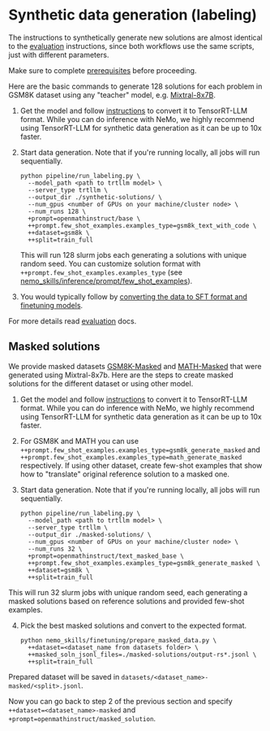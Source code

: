 # Synthetic data generation (labeling)

The instructions to synthetically generate new solutions are almost identical to the
[evaluation](/docs/evaluation.md) instructions, since both workflows use the same
scripts, just with different parameters.

Make sure to complete [prerequisites](/docs/prerequisites.md) before proceeding.

Here are the basic commands to generate 128 solutions for each problem in GSM8K dataset using
any "teacher" model, e.g. [Mixtral-8x7B](https://huggingface.co/mistralai/Mixtral-8x7B-v0.1).

1. Get the model and follow [instructions](/docs/checkpoint-conversion.md#huggingface-to-tensorrt-llm)
   to convert it to TensorRT-LLM format. While you can do inference with NeMo, we highly
   recommend using TensorRT-LLM for synthetic data generation as it can be up to 10x faster.

2. Start data generation. Note that if you're running locally, all jobs will run sequentially.

   ```
   python pipeline/run_labeling.py \
     --model_path <path to trtllm model> \
     --server_type trtllm \
     --output_dir ./synthetic-solutions/ \
     --num_gpus <number of GPUs on your machine/cluster node> \
     --num_runs 128 \
     +prompt=openmathinstruct/base \
     ++prompt.few_shot_examples.examples_type=gsm8k_text_with_code \
     ++dataset=gsm8k \
     ++split=train_full
   ```

   This will run 128 slurm jobs each generating a solutions with unique random seed. You can customize solution
   format with `++prompt.few_shot_examples.examples_type` (see [nemo_skills/inference/prompt/few_shot_examples](/nemo_skills/inference/prompt/few_shot_examples)).

3. You would typically follow by [converting the data to SFT format and finetuning models](/docs/finetuning.md).

For more details read [evaluation](/docs/evaluation.md) docs.

## Masked solutions

We provide masked datasets [GSM8K-Masked](https://huggingface.co/datasets/nvidia/OpenMath-GSM8K-masked) and
[MATH-Masked](https://huggingface.co/datasets/nvidia/OpenMath-MATH-masked) that were generated using Mixtral-8x7b.
Here are the steps to create masked solutions for the different dataset or using other model.

1. Get the model and follow [instructions](/docs/checkpoint-conversion.md#huggingface-to-tensorrt-llm)
   to convert it to TensorRT-LLM format. While you can do inference with NeMo, we highly
   recommend using TensorRT-LLM for synthetic data generation as it can be up to 10x faster.

2. For GSM8K and MATH you can use `++prompt.few_shot_examples.examples_type=gsm8k_generate_masked` and `++prompt.few_shot_examples.examples_type=math_generate_masked` respectively.
   If using other dataset, create few-shot examples that show how to "translate" original reference solution to a masked one.

3. Start data generation. Note that if you're running locally, all jobs will run sequentially.

   ```
   python pipeline/run_labeling.py \
     --model_path <path to trtllm model> \
     --server_type trtllm \
     --output_dir ./masked-solutions/ \
     --num_gpus <number of GPUs on your machine/cluster node> \
     --num_runs 32 \
     +prompt=openmathinstruct/text_masked_base \
     ++prompt.few_shot_examples.examples_type=gsm8k_generate_masked \
     ++dataset=gsm8k \
     ++split=train_full
   ```

This will run 32 slurm jobs with unique random seed, each generating a masked solutions based on reference solutions
and provided few-shot examples.

4. Pick the best masked solutions and convert to the expected format.

   ```
   python nemo_skills/finetuning/prepare_masked_data.py \
     ++dataset=<dataset_name from datasets folder> \
     ++masked_soln_jsonl_files=./masked-solutions/output-rs*.jsonl \
     ++split=train_full
   ```

Prepared dataset will be saved in `datasets/<dataset_name>-masked/<split>.jsonl`.

Now you can go back to step 2 of the previous section and specify `++dataset=<dataset_name>-masked` and
`+prompt=openmathinstruct/masked_solution`.